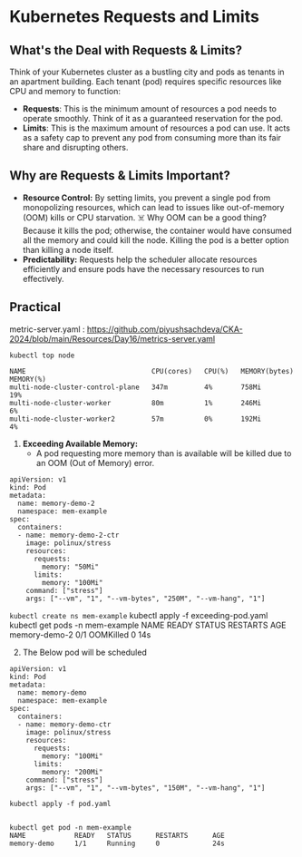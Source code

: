 # Kubernetes Requests and Limits

## What's the Deal with Requests & Limits?

Think of your Kubernetes cluster as a bustling city and pods as tenants in an apartment building. Each tenant (pod) requires specific resources like CPU and memory to function:

- **Requests**: This is the minimum amount of resources a pod needs to operate smoothly. Think of it as a guaranteed reservation for the pod.
- **Limits**: This is the maximum amount of resources a pod can use. It acts as a safety cap to prevent any pod from consuming more than its fair share and disrupting others.


## Why are Requests & Limits Important?

- **Resource Control:** By setting limits, you prevent a single pod from monopolizing resources, which can lead to issues like out-of-memory (OOM) kills or CPU starvation. ☠️ Why OOM can be a good thing? Because it kills the pod; otherwise, the container would have consumed all the memory and could kill the node. Killing the pod is a better option than killing a node itself.
- **Predictability:** Requests help the scheduler allocate resources efficiently and ensure pods have the necessary resources to run effectively.



## Practical 

metric-server.yaml : https://github.com/piyushsachdeva/CKA-2024/blob/main/Resources/Day16/metrics-server.yaml
```
kubectl top node

NAME                               CPU(cores)   CPU(%)   MEMORY(bytes)   MEMORY(%)   
multi-node-cluster-control-plane   347m         4%       758Mi           19%         
multi-node-cluster-worker          80m          1%       246Mi           6%          
multi-node-cluster-worker2         57m          0%       192Mi           4%
```
1. **Exceeding Available Memory:**
   - A pod requesting more memory than is available will be killed due to an OOM (Out of Memory) error.
```
apiVersion: v1
kind: Pod
metadata:
  name: memory-demo-2
  namespace: mem-example
spec:
  containers:
  - name: memory-demo-2-ctr
    image: polinux/stress
    resources:
      requests:
        memory: "50Mi"
      limits:
        memory: "100Mi"
    command: ["stress"]
    args: ["--vm", "1", "--vm-bytes", "250M", "--vm-hang", "1"]
```

```kubectl create ns mem-example```
kubectl apply -f exceeding-pod.yaml
kubectl get pods -n mem-example
NAME            READY   STATUS      RESTARTS   AGE
memory-demo-2   0/1     OOMKilled   0          14s


2. The Below pod will be scheduled
```
apiVersion: v1
kind: Pod
metadata:
  name: memory-demo
  namespace: mem-example
spec:
  containers:
  - name: memory-demo-ctr
    image: polinux/stress
    resources:
      requests:
        memory: "100Mi"
      limits:
        memory: "200Mi"
    command: ["stress"]
    args: ["--vm", "1", "--vm-bytes", "150M", "--vm-hang", "1"]

```
```
kubectl apply -f pod.yaml


kubectl get pod -n mem-example
NAME            READY   STATUS      RESTARTS      AGE
memory-demo     1/1     Running     0             24s
```

    




